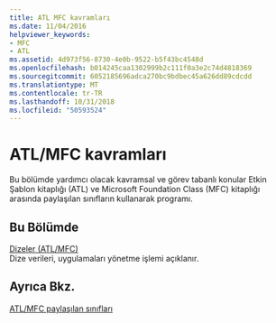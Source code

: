 ```yaml
---
title: ATL MFC kavramları
ms.date: 11/04/2016
helpviewer_keywords:
- MFC
- ATL
ms.assetid: 4d973f56-8730-4e0b-9522-b5f43bc4548d
ms.openlocfilehash: b014245caa1302999b2c111f0a3e2c74d4818369
ms.sourcegitcommit: 6052185696adca270bc9bdbec45a626dd89cdcdd
ms.translationtype: MT
ms.contentlocale: tr-TR
ms.lasthandoff: 10/31/2018
ms.locfileid: "50593524"
---
```

# <a name="atlmfc-concepts"></a>ATL/MFC kavramları

Bu bölümde yardımcı olacak kavramsal ve görev tabanlı konular Etkin Şablon kitaplığı (ATL) ve Microsoft Foundation Class (MFC) kitaplığı arasında paylaşılan sınıfların kullanarak programı.

## <a name="in-this-section"></a>Bu Bölümde

[Dizeler (ATL/MFC)](../atl-mfc-shared/strings-atl-mfc.md)<br/>
Dize verileri, uygulamaları yönetme işlemi açıklanır.

## <a name="see-also"></a>Ayrıca Bkz.

[ATL/MFC paylaşılan sınıfları](../atl-mfc-shared/atl-mfc-shared-classes.md)

